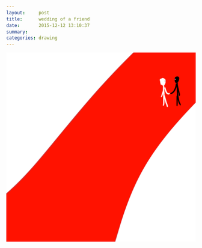 ```yaml
---
layout:     post
title:      wedding of a friend
date:       2015-12-12 13:10:37
summary:    
categories: drawing
---
```

![wedding of a friend](/images/_diary/wedding-of-a-friend.png "xing xi")
